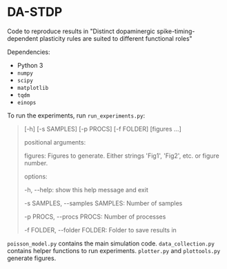 # DA-STDP

Code to reproduce results in "Distinct dopaminergic spike-timing-dependent plasticity rules are suited to different functional roles"

Dependencies:
- Python 3
- `numpy`
- `scipy`
- `matplotlib`
- `tqdm`
- `einops`

To run the experiments, run `run_experiments.py`:
> [-h] [-s SAMPLES] [-p PROCS] [-f FOLDER] [figures ...]
>
> positional arguments:
> 
> figures: Figures to generate. Either strings 'Fig1', 'Fig2', etc. or figure number.
>
> options:
> 
>    -h, --help: show this help message and exit
> 
>   -s SAMPLES, --samples SAMPLES: Number of samples
> 
>   -p PROCS, --procs PROCS: Number of processes
> 
>   -f FOLDER, --folder FOLDER: Folder to save results in

`poisson_model.py` contains the main simulation code. `data_collection.py` contains helper functions to run experiments. `plotter.py` and `plottools.py` generate figures.